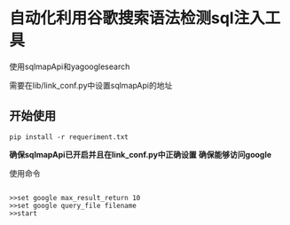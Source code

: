 # 自动化利用谷歌搜索语法检测sql注入工具

使用sqlmapApi和yagooglesearch

需要在lib/link_conf.py中设置sqlmapApi的地址

## 开始使用

`pip install -r requeriment.txt`

**确保sqlmapApi已开启并且在link_conf.py中正确设置**
**确保能够访问google**

使用命令
```

>>set google max_result_return 10
>>set google query_file filename
>>start
```
